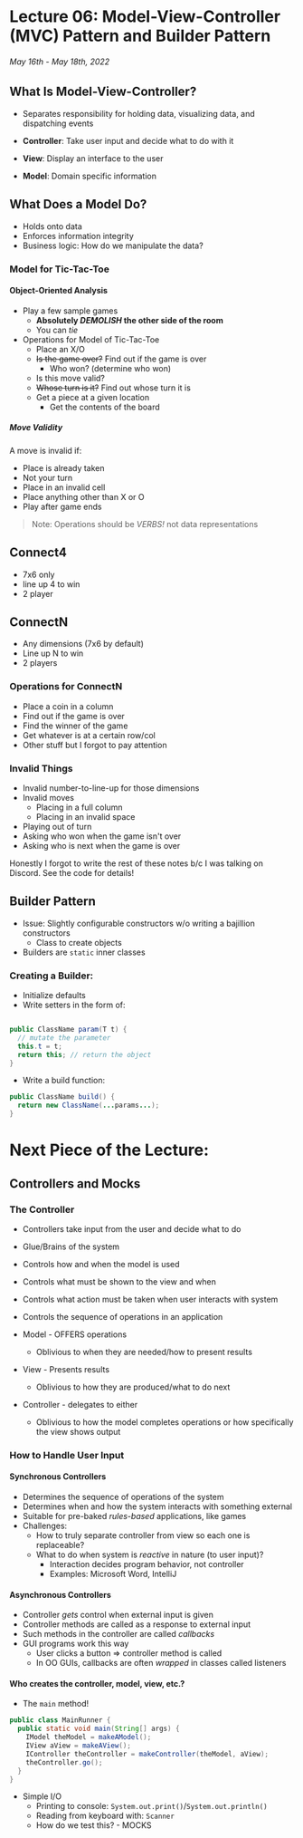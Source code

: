 # Lecture 06: Model-View-Controller (MVC) Pattern and Builder Pattern
###### May 16th - May 18th, 2022

## What Is Model-View-Controller?
- Separates responsibility for holding data, visualizing data, and dispatching events


- **Controller**: Take user input and decide what to do with it
- **View**: Display an interface to the user
- **Model**: Domain specific information

## What Does a Model Do?
- Holds onto data
- Enforces information integrity
- Business logic: How do we manipulate the data?

### Model for Tic-Tac-Toe
#### Object-Oriented Analysis
- Play a few sample games
  - **Absolutely _DEMOLISH_ the other side of the room**
  - You can _tie_
- Operations for Model of Tic-Tac-Toe
  - Place an X/O
  - ~~Is the game over?~~ Find out if the game is over
    - Who won? (determine who won)
  - Is this move valid?
  - ~~Whose turn is it?~~ Find out whose turn it is
  - Get a piece at a given location
    - Get the contents of the board

##### Move Validity
A move is invalid if:
- Place is already taken
- Not your turn
- Place in an invalid cell
- Place anything other than X or O
- Play after game ends

> Note: Operations should be _VERBS!_ not data representations

## Connect4
- 7x6 only
- line up 4 to win
- 2 player

## ConnectN
- Any dimensions (7x6 by default)
- Line up N to win
- 2 players

### Operations for ConnectN
- Place a coin in a column
- Find out if the game is over
- Find the winner of the game
- Get whatever is at a certain row/col
- Other stuff but I forgot to pay attention

### Invalid Things
- Invalid number-to-line-up for those dimensions
- Invalid moves
  - Placing in a full column
  - Placing in an invalid space
- Playing out of turn
- Asking who won when the game isn't over
- Asking who is next when the game is over

Honestly I forgot to write the rest of these notes b/c I was talking on Discord. See the code 
for details!

## Builder Pattern
- Issue: Slightly configurable constructors w/o writing a bajillion constructors
  - Class to create objects
- Builders are `static` inner classes

### Creating a Builder:
- Initialize defaults
- Write setters in the form of:
```java

public ClassName param(T t) {
  // mutate the parameter
  this.t = t;
  return this; // return the object
}

```
- Write a build function:
```java
public ClassName build() {
  return new ClassName(...params...);
}
```

# Next Piece of the Lecture:

## Controllers and Mocks
### The Controller

- Controllers take input from the user and decide what to do
- Glue/Brains of the system
- Controls how and when the model is used
- Controls what must be shown to the view and when
- Controls what action must be taken when user interacts with system
- Controls the sequence of operations in an application

- Model - OFFERS operations
  - Oblivious to when they are needed/how to present results
- View - Presents results
  - Oblivious to how they are produced/what to do next
- Controller - delegates to either
  - Oblivious to how the model completes operations or how specifically the view shows output

### How to Handle User Input
#### Synchronous Controllers
- Determines the sequence of operations of the system
- Determines when and how the system interacts with something external
- Suitable for pre-baked _rules-based_ applications, like games
- Challenges:
  - How to truly separate controller from view so each one is replaceable?
  - What to do when system is _reactive_ in nature (to user input)?
    - Interaction decides program behavior, not controller
    - Examples: Microsoft Word, IntelliJ

#### Asynchronous Controllers
- Controller _gets_ control when external input is given
- Controller methods are called as a response to external input
- Such methods in the controller are called _callbacks_
- GUI programs work this way
  - User clicks a button => controller method is called
  - In OO GUIs, callbacks are often _wrapped_ in classes called listeners

#### Who creates the controller, model, view, etc.?
- The `main` method!
```java
public class MainRunner {
  public static void main(String[] args) {
    IModel theModel = makeAModel();
    IView aView = makeAView();
    IController theController = makeController(theModel, aView);
    theController.go();
  }
}
```

- Simple I/O
  - Printing to console: `System.out.print()`/`System.out.println()`
  - Reading from keyboard with: `Scanner`
  - How do we test this? - MOCKS